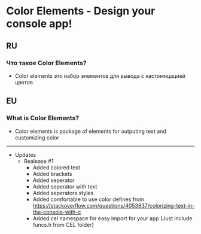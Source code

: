 # Color Elements - Design your console app!

## RU
### Что такое Color Elements?
+ Color elements это набор элементов для вывода с кастомицацией цветов

## EU
### What is Color Elements?
+ Color elements is package of elements for outputing text and customizing color

____
+ Updates
  + Realease #1
    + Added colored text
    + Added brackets
    + Added seperator
    + Added seperator with text
    + Added seperators styles
    + Added comfortable to use color defines from https://stackoverflow.com/questions/4053837/colorizing-text-in-the-console-with-c
    + Added cel namespace for easy import for your app (Just include funcs.h from CEL folder)
